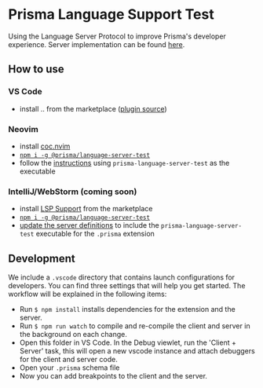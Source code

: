# Prisma Language Support Test

Using the Language Server Protocol to improve Prisma's developer experience.
Server implementation can be found [here](server).

## How to use

### VS Code

- install .. from the marketplace ([plugin source](clients/vscode))

### Neovim

- install [coc.nvim](https://github.com/neoclide/coc.nvim)
- [`npm i -g @prisma/language-server-test`](https://www.npmjs.com/package/@prisma/language-server-test)
- follow the [instructions](https://github.com/neoclide/coc.nvim/wiki/Language-servers#register-custom-language-servers) using `prisma-language-server-test` as the executable

### IntelliJ/WebStorm (coming soon)

- install [LSP Support](https://plugins.jetbrains.com/plugin/10209-lsp-support) from the marketplace
- [`npm i -g @prisma/language-server-test`](https://www.npmjs.com/package/@prisma/language-server-test)
- [update the server definitions](https://github.com/gtache/intellij-lsp#add-a-language-server) to include the `prisma-language-server-test` executable for the `.prisma` extension

## Development

We include a `.vscode` directory that contains launch configurations for developers.
You can find three settings that will help you get started. The workflow will be
explained in the following items:

- Run `$ npm install` installs dependencies for the extension and the server.
- Run `$ npm run watch` to compile and re-compile the client and server in the background on each change.
- Open this folder in VS Code. In the Debug viewlet, run the 'Client + Server' task, this will open a new vscode instance and attach debuggers for the client and server code.
- Open your `.prisma` schema file
- Now you can add breakpoints to the client and the server.
